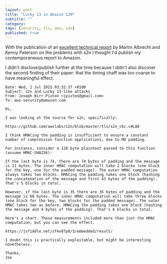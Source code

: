 ```yaml
---
layout: post
title: "Lucky 13 in Amazon S2N"
subtitle: ""
category: 
tags: [security, tls, aws, s2n]
published: true
---
```

With the publication of an [excellent technical report][luckymicro] by Martin Albrecht and
Kenny Paterson on the problems
with s2n I thought I'd publish my contemporaneous report to Amazon.

I didn't disclose/publish further at the time because I didn't also discover the second
finding of their paper: that the timing chaff was too coarse to have meaningful effect.

[luckymicro]: http://eprint.iacr.org/2015/1129

    Date: Wed, 1 Jul 2015 03:32:37 +0100
    Subject: s2n and Lucky 13-like attacks
    From: Joseph Birr-Pixton <jpixton@gmail.com>
    To: aws-security@amazon.com

    Hi,

    I was looking at the source for s2n, specifically:

    https://github.com/awslabs/s2n/blob/master/tls/s2n_cbc.c#L88

    I think HMACing the padding is insufficient to ensure a constant
    number of compression function applications, due to MD padding.

    For instance, consider a 128 byte plaintext passed to this function
    (assume HMAC-SHA256):

    If the last byte is 74, there are 74 bytes of padding and the message
    is 21 bytes. The inner HMAC computation will take 2 blocks (one block
    for the key, one for the padded message). The outer HMAC computation
    always takes two blocks. HMACing the padding takes one block (hashing
    the concatenation of the message and first 43 bytes of the padding).
    That's 5 blocks in total.

    However, if the last byte is 35 there are 35 bytes of padding and the
    message is 60 bytes. The inner HMAC computation will take three blocks
    (one block for the key, two blocks for the padded message). The outer
    HMAC takes two as before. HMACing the padding takes one block (hashing
    the message and 4 bytes of the padding). That's 6 blocks in total.

    Here's a chart. These measurements included more than just the HMAC
    computation, but you can see the effect.

    https://jsfiddle.net/zf4v87p8/3/embedded/result/

    I doubt this is practically exploitable, but might be interesting nonetheless.

    Thanks,
    Joe
